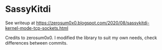 # SassyKitdi

See writeup at https://zerosum0x0.blogspot.com/2020/08/sassykitdi-kernel-mode-tcp-sockets.html

Credits to zerosum0x0.
I modified the library to suit my own needs, check differences between commits.

